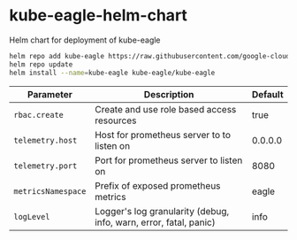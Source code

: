 # kube-eagle-helm-chart

Helm chart for deployment of kube-eagle

```bash
helm repo add kube-eagle https://raw.githubusercontent.com/google-cloud-tools/kube-eagle-helm-chart/master
helm repo update
helm install --name=kube-eagle kube-eagle/kube-eagle
```

| Parameter          | Description                                                       | Default |
| ------------------ | ----------------------------------------------------------------- | ------- |
| `rbac.create`      | Create and use role based access resources                        | true    |
| `telemetry.host`   | Host for prometheus server to to listen on                        | 0.0.0.0 |
| `telemetry.port`   | Port for prometheus server to listen on                           | 8080    |
| `metricsNamespace` | Prefix of exposed prometheus metrics                              | eagle   |
| `logLevel`         | Logger's log granularity (debug, info, warn, error, fatal, panic) | info    |
